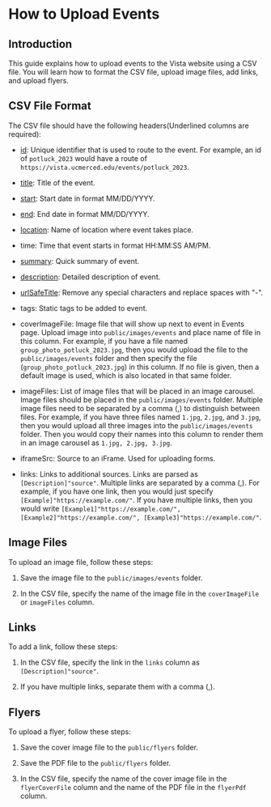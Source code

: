 # How to Upload Events

## Introduction

This guide explains how to upload events to the Vista website using a CSV file. You will learn how to format the CSV file, upload image files, add links, and upload flyers.

## CSV File Format


The CSV file should have the following headers(Underlined columns are required):

- <ins>id</ins>: Unique identifier that is used to route to the event. For example, an id of `potluck_2023` would have a route of `https://vista.ucmerced.edu/events/potluck_2023`.

- <ins>title</ins>: Title of the event.

- <ins>start</ins>: Start date in format MM/DD/YYYY.

- <ins>end</ins>: End date in format MM/DD/YYYY.

- <ins>location</ins>: Name of location where event takes place.

- time: Time that event starts in format HH:MM:SS AM/PM.

- <ins>summary</ins>: Quick summary of event.

- <ins>description</ins>: Detailed description of event.

- <ins>urlSafeTitle</ins>: Remove any special characters and replace spaces with "-".

- tags: Static tags to be added to event.

- coverImageFile: Image file that will show up next to event in Events page. Upload image into `public/images/events` and place name of file in this column. For example, if you have a file named `group_photo_potluck_2023.jpg`, then you would upload the file to the `public/images/events` folder and then specify the file (`group_photo_potluck_2023.jpg`) in this column. If no file is given, then a default image is used, which is also located in that same folder.

- imageFiles: List of image files that will be placed in an image carousel. Image files should be placed in the `public/images/events` folder. Multiple image files need to be separated by a comma (,) to distinguish between files. For example, if you have three files named `1.jpg`, `2.jpg`, and `3.jpg`, then you would upload all three images into the `public/images/events` folder. Then you would copy their names into this column to render them in an image carousel as `1.jpg, 2.jpg, 3.jpg`.

- iframeSrc: Source to an iFrame. Used for uploading forms.

- links: Links to additional sources. Links are parsed as `[Description]"source"`. Multiple links are separated by a comma (,). For example, if you have one link, then you would just specify `[Example]"https://example.com/"`. If you have multiple links, then you would write `[Example1]"https://example.com/", [Example2]"https://example.com/", [Example3]"https://example.com/"`.

## Image Files

To upload an image file, follow these steps:

1. Save the image file to the `public/images/events` folder.

2. In the CSV file, specify the name of the image file in the `coverImageFile` or `imageFiles` column.

## Links

To add a link, follow these steps:

1. In the CSV file, specify the link in the `links` column as `[Description]"source"`.

2. If you have multiple links, separate them with a comma (,).

## Flyers

To upload a flyer, follow these steps:

1. Save the cover image file to the `public/flyers` folder.

2. Save the PDF file to the `public/flyers` folder.

3. In the CSV file, specify the name of the cover image file in the `flyerCoverFile` column and the name of the PDF file in the `flyerPdf` column.
